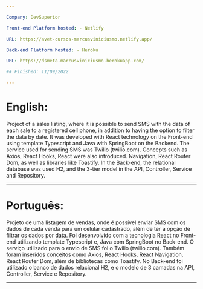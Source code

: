 ```yaml
---

Company: DevSuperior

Front-end Platform hosted: - Netlify

URL: https://avet-cursos-marcusviniciusmo.netlify.app/

Back-end Platform hosted: - Heroku

URL: https://dsmeta-marcusviniciusmo.herokuapp.com/

## Finished: 11/09/2022

---
```


# English:

Project of a sales listing, where it is possible to send SMS with the data of each sale to a registered cell phone, in addition to having the option to filter the data by date. It was developed with React technology on the Front-end using
template Typescript and Java with SpringBoot on the Backend. The service used for sending SMS was Twilio (twilio.com). Concepts such as Axios, React Hooks, React were also introduced. Navigation, React Router Dom, as well as libraries like Toastify. In the Back-end, the relational database was used H2, and the 3-tier model in the API, Controller, Service and Repository.

---

# Português:

Projeto de uma listagem de vendas, onde é possível enviar SMS com os dados de cada venda para um celular cadastrado,
além de ter a opção de filtrar os dados por data. Foi desenvolvido com a tecnologia React no Front-end utilizando
template Typescript e, Java com SpringBoot no Back-end. O serviço utilizado para o envio de SMS foi o Twilio (twilio.com). Também foram inseridos conceitos como Axios, React Hooks, React Navigation, React Router Dom, além de bibliotecas como Toastify. No Back-end foi utilizado o banco de dados relacional H2, e o modelo de 3 camadas na API, Controller, Service e Repository.

---
